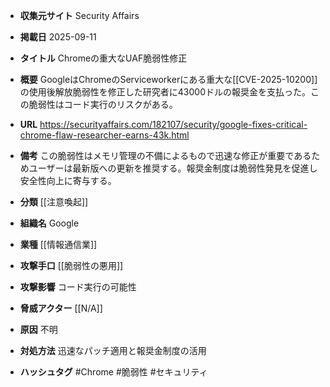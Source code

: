- **収集元サイト**
Security Affairs

- **掲載日**
2025-09-11

- **タイトル**
Chromeの重大なUAF脆弱性修正

- **概要**
GoogleはChromeのServiceworkerにある重大な[[CVE-2025-10200]]の使用後解放脆弱性を修正した研究者に43000ドルの報奨金を支払った。この脆弱性はコード実行のリスクがある。

- **URL**
https://securityaffairs.com/182107/security/google-fixes-critical-chrome-flaw-researcher-earns-43k.html

- **備考**
この脆弱性はメモリ管理の不備によるもので迅速な修正が重要であるためユーザーは最新版への更新を推奨する。報奨金制度は脆弱性発見を促進し安全性向上に寄与する。

- **分類**
[[注意喚起]]

- **組織名**
Google

- **業種**
[[情報通信業]]

- **攻撃手口**
[[脆弱性の悪用]]

- **攻撃影響**
コード実行の可能性

- **脅威アクター**
[[N/A]]

- **原因**
不明

- **対処方法**
迅速なパッチ適用と報奨金制度の活用

- **ハッシュタグ**
#Chrome #脆弱性 #セキュリティ
